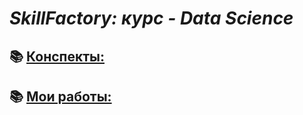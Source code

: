 # ***SkillFactory: курс - Data Science***

## 📚 [Конспекты:](https://github.com/Irina-Kondratenko/SkillFactory/blob/main/Documents/Getting-started.md)

## 📚 [Мои работы:](https://github.com/Irina-Kondratenko/SkillFactory/blob/main/Documents/Homework.md)